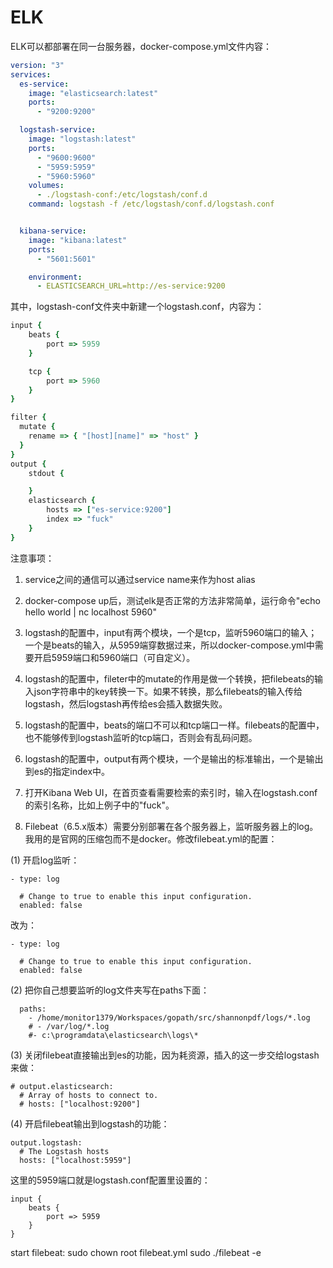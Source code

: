 # ELK

ELK可以都部署在同一台服务器，docker-compose.yml文件内容：

```yaml
version: "3"
services:
  es-service:
    image: "elasticsearch:latest"
    ports:
      - "9200:9200"

  logstash-service:
    image: "logstash:latest"
    ports:
      - "9600:9600"
      - "5959:5959"
      - "5960:5960"
    volumes:
      - ./logstash-conf:/etc/logstash/conf.d
    command: logstash -f /etc/logstash/conf.d/logstash.conf


  kibana-service:
    image: "kibana:latest"
    ports:
      - "5601:5601"

    environment:
      - ELASTICSEARCH_URL=http://es-service:9200

```

其中，logstash-conf文件夹中新建一个logstash.conf，内容为：

```ruby
input {
    beats {
        port => 5959
    }

    tcp {
        port => 5960
    }
}

filter {
  mutate {
    rename => { "[host][name]" => "host" }
  }
}
output {
    stdout {

    }
    elasticsearch {
        hosts => ["es-service:9200"]
        index => "fuck"
    }
}

```


注意事项：

1. service之间的通信可以通过service name来作为host alias

2. docker-compose up后，测试elk是否正常的方法非常简单，运行命令"echo hello world | nc localhost 5960"

3. logstash的配置中，input有两个模块，一个是tcp，监听5960端口的输入；一个是beats的输入，从5959端穿数据过来，所以docker-compose.yml中需要开启5959端口和5960端口（可自定义）。

4. logstash的配置中，fileter中的mutate的作用是做一个转换，把filebeats的输入json字符串中的key转换一下。如果不转换，那么filebeats的输入传给logstash，然后logstash再传给es会插入数据失败。

5. logstash的配置中，beats的端口不可以和tcp端口一样。filebeats的配置中，也不能够传到logstash监听的tcp端口，否则会有乱码问题。

6. logstash的配置中，output有两个模块，一个是输出的标准输出，一个是输出到es的指定index中。

7. 打开Kibana Web UI，在首页查看需要检索的索引时，输入在logstash.conf的索引名称，比如上例子中的"fuck"。

8. Filebeat（6.5.x版本）需要分别部署在各个服务器上，监听服务器上的log。我用的是官网的压缩包而不是docker。修改filebeat.yml的配置：


(1) 开启log监听：

```
- type: log

  # Change to true to enable this input configuration.
  enabled: false
```

改为：

```
- type: log

  # Change to true to enable this input configuration.
  enabled: false
```

(2) 把你自己想要监听的log文件夹写在paths下面：

```
  paths:
    - /home/monitor1379/Workspaces/gopath/src/shannonpdf/logs/*.log
    # - /var/log/*.log
    #- c:\programdata\elasticsearch\logs\*

```

(3) 关闭filebeat直接输出到es的功能，因为耗资源，插入的这一步交给logstash来做：

```
# output.elasticsearch:
  # Array of hosts to connect to.
  # hosts: ["localhost:9200"]

```


(4) 开启filebeat输出到logstash的功能：

```
output.logstash:
  # The Logstash hosts
  hosts: ["localhost:5959"]

```

这里的5959端口就是logstash.conf配置里设置的：

```
input {
    beats {
        port => 5959
    }
}
```



start filebeat:
         sudo chown root filebeat.yml 
         sudo ./filebeat -e